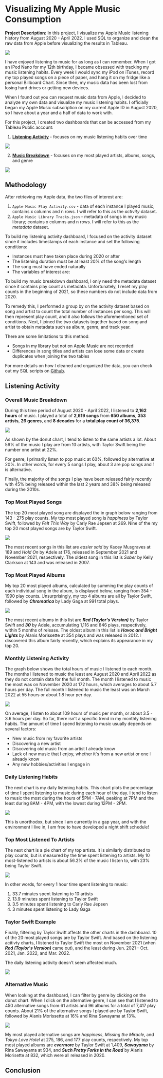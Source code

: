# Visualizing My Apple Music Consumption

**Project Description:** In this project, I visualize my Apple Music listening history from August 2020 - April 2022. I used SQL to organize and clean the raw data from Apple before visualizing the results in Tableau.

<img src="images/project4_images/apple_music.jpg?_raw=true"/>

I have enjoyed listening to music for as long as I can remember. When I got an iPod Nano for my 12th birthday, I became obsessed with tracking my music listening habits. Every week I would sync my iPod on iTunes, record my top played songs on a piece of paper, and hang it on my fridge like a personal Billboard Chart. Since then, my music data has been lost from losing hard drives or getting new devices. 

When I found out you can request music data from Apple, I decided to analyze my own data and visualize my music listening habits. I officially began my Apple Music subscription on my current Apple ID in August 2020, so I have about a year and a half of data to work with.

For this project, I created two dashboards that can be accessed from my Tableau Public account:
1. **[Listening Activity](https://public.tableau.com/views/AppleMusicListeningActivity/AppleMusicListeningActivity?:language=en-US&:display_count=n&:origin=viz_share_link)** - focuses on my music listening habits over time

<img src="images/project4_images/listening_activity.png?_raw=true"/>

2. **[Music Breakdown](https://public.tableau.com/views/MusicPlayCounts/Dashboard1?:language=en-US&:display_count=n&:origin=viz_share_link)** - focuses on my most played artists, albums, songs, and genre

<img src="images/project4_images/count.png?_raw=true"/>


## Methodology

After retrieving my Apple data, the two files of interest are:
1. `Apple Music Play Activity.csv` - data of each instance I played music; contains x columns and n rows. I will refer to this as the *activity* dataset.
2. `Apple Music Library Tracks.json` - metadata of songs in my music library; contains x columns and n rows. I will refer to this as the *metadata* dataset.

To build my listening activity dashboard, I focused on the activity dataset since it includes timestamps of each instance and set the following conditions:
- Instances must have taken place during 2020 or after
- The listening duration must be at least 20% of the song's length
- The song must have ended naturally
- The variables of interest are:

To build my music breakdown dashboard, I only need the metadata dataset since it contains play count as metadata. Unfortunately, I reset my play counts in the beginning of 2021, so these numbers do not include data from 2020. 

To remedy this, I performed a group by on the activity dataset based on song and artist to count the total number of instances per song. This will then represent play count, and it also follows the aforementioned set of conditions. Next, I joined the two datasets together based on song and artist to obtain metadata such as album, genre, and track year. 

There are some limitations to this method:
- Songs in my library but not on Apple Music are not recorded
- Differences in song titles and artists can lose some data or create duplicates when joining the two tables

For more details on how I cleaned and organized the data, you can check out my SQL scripts on [Github]().

## Listening Activity

### Overall Music Breakdown

During this time period of August 2020 - April 2022, I listened to **2,162 hours** of music. I played a total of **2,619 songs** from **650 albums**, **353 artists**, **26 genres**, and **8 decades** for a **total play count of 36,375**. 

<img src="images/project4_images/breakdown.png?_raw=true"/>

As shown by the donut chart, I tend to listen to the same artists a lot. About 56% of the music I play are from 10 artists, with Taylor Swift being the number one artist at 22%.

For genre, I primarily listen to pop music at 60%, followed by alternative at 20%. In other words, for every 5 songs I play, about 3 are pop songs and 1 is alternative. 

Finally, the majority of the songs I play have been released fairly recently with 45% being released within the last 2 years and 38% being released during the 2010s.

### Top Most Played Songs

The top 20 most played song are displayed the in graph below ranging from 143 - 275 play counts. My top most played song is *happiness* by Taylor Swift, followed by *Felt This Way* by Carly Rae Jepsen at 269. Nine of the my top 20 most played songs are by Taylor Swift. 

<img src="images/project4_images/top_songs.png?_raw=true"/>

The most recent songs in this list are *easier said* by Kacey Musgraves at 189 and *Hold On* by Adele at 176, released in September 2021 and November 2021, respectively. The oldest song in this list is *Sober* by Kelly Clarkson at 143 and was released in 2007.

### Top Most Played Albums

My top 20 most played albums, calculated by summing the play counts of each individual song in the album, is displayed below, ranging from 354 - 1990 play counts. Unsurprisingly, my top 4 albums are all by Taylor Swift, followed by ***Chromatica*** by Lady Gaga at 991 total plays.

<img src="images/project4_images/top_albums.png?_raw=true"/>

The most recent albums in this list are ***Red (Taylor's Version)*** by Taylor Swift and ***30*** by Adele, accumulating 1,116 and 846 plays, respectively, within 5 months of release. The oldest album in this list is ***Havoc and Bright Lights*** by Alanis Morissette at 354 plays and was released in 2012. I discovered this album fairly recently, which explains its appearance in my top 20.


### Monthly Listening Activity

The graph below shows the total hours of music I listened to each month. The months I listened to music the least are August 2020 and April 2022 as they do not contain data for the full month. The month I listened to music the most was on November 2020 at 172 hours, which averages to about 5.7 hours per day. The full month I listened to music the least was on March 2022 at 55 hours or about 1.8 hour per day.

<img src="images/project4_images/monthly_listening.png?_raw=true"/>

On average, I listen to about 109 hours of music per month, or about 3.5 - 3.6 hours per day. So far, there isn't a specific trend in my monthly listening habits. The amount of time I spend listening to music usually depends on several factors:
- New music from my favorite artists
- Discovering a new artist
- Discovering old music from an artist I already know
- Lack of new music that I enjoy, whether it's from a new artist or one I already know
- Any new hobbies/activities I engage in

### Daily Listening Habits

The next chart is my daily listening habits. This chart plots the percentage of time I spent listening to music during each hour of the day. I tend to listen to music the most during the hours of 5PM - 7AM, peaking at 7PM and the least during 8AM - 4PM, with the lowest during 12PM - 2PM.

<img src="images/project4_images/hourly_listening.png?_raw=true"/>

This is unorthodox, but since I am currently in a gap year, and with the environment I live in, I  am free to have developed a night shift schedule!

### Top Most Listened To Artists

The next chart is a pie chart of my top artists. It is similarly distributed to play counts, but is measured by the time spent listening to artists. My 10 most-listened to artists is about 56.2% of the music I listen to, with 23% being Taylor Swift. 

<img src="images/project4_images/artist_listening.png?_raw=true"/>

In other words, for every 1 hour time spent listening to music:
1. 33.7 minutes spent listening to 10 artists
2. 13.9 minutes spent listening to Taylor Swift
3. 3.5 minutes spent listening to Carly Rae Jepsen
4. 3 minutes spent listening to Lady Gaga


### Taylor Swift Example

Finally, filtering by Taylor Swift affects the other charts in the dashboard. 10 of the 20 most played songs are by Taylor Swift. And based on the listening acitivty charts, I listened to Taylor Swift the most on November 2021 (when ***Red (Taylor's Version)*** came out), and the least during Jun. 2021 - Oct. 2021, Jan. 2022, and Mar. 2022. 

The daily listening activity doesn't seem affected much. 

<img src="images/project4_images/swift_listening.png?_raw=true"/>

### Alternative Music

When looking at the dashboard, I can filter by genre by clicking on the donut chart. When I click on the alternative genre, I can see that I listened to 450 alternative songs from 61 artists and 96 albums for a total of 7,417 play counts. About 21% of the alternative songs I played are by Taylor Swift, followed by Alanis Morissette at 16% and Rina Sawayama at 13%.

<img src="images/project4_images/alternative.png?_raw=true"/>

My most played alternative songs are *happiness*, *Missing the Miracle*, and *Tokyo Love Hotel* at 275, 186, and 177 play counts, respectively. My top most played albums are ***evermore*** by Taylor Swift at 1,409, ***Sawayama*** by Rina Sawayama at 934, and ***Such Pretty Forks in the Road*** by Alanis Morisette at 832, which were all released in 2020.


## Conclusion
